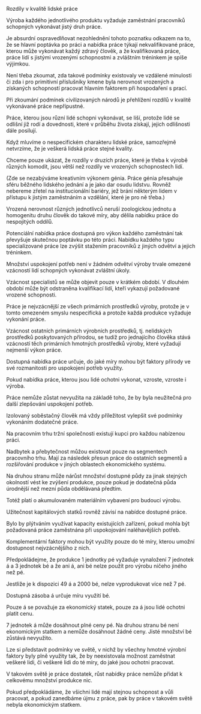 <prosody rate="slow" pitch="+15%">Rozdíly v kvalitě lidské práce</prosody> <break time="1.2s" />

<prosody rate="95%">Výroba každého jednotlivého produktu vyžaduje zaměstnání pracovníků schopných vykonávat jistý druh práce.</prosody> <break time="0.6s" /> 

Je absurdní ospravedlňovat nezohlednění tohoto poznatku odkazem na to, že se hlavní poptávka po práci a nabídka práce týkají nekvalifikované práce, kterou může vykonávat každý zdravý člověk, a že kvalifikovaná práce, práce lidí s jistými vrozenými schopnostmi a zvláštním tréninkem je spíše výjimkou. <break time="0.8s" /> 

Není třeba zkoumat, zda takové podmínky existovaly ve vzdálené minulosti či zda i pro primitivní příslušníky kmene byla nerovnost vrozených a získaných schopností pracovat hlavním faktorem při hospodaření s prací. <break time="0.7s" /> 

<emphasis level="strong">Při zkoumání podmínek civilizovaných národů je přehlížení rozdílů v kvalitě vykonávané práce nepřípustné.</emphasis> <break time="0.6s" /> 

Práce, kterou jsou různí lidé schopni vykonávat, se liší, protože lidé se odlišní již rodí a dovednosti, které v průběhu života získají, jejich odlišnosti dále posilují.

<break time="0.9s" />

Když mluvíme o nespecifickém charakteru lidské práce, samozřejmě netvrzíme, že je veškerá lidská práce stejné kvality. <break time="0.6s" /> 

<emphasis level="moderate">Chceme pouze ukázat, že rozdíly v druzích práce, které je třeba k výrobě různých komodit, jsou větší než rozdíly ve vrozených schopnostech lidí.</emphasis> <break time="0.7s" /> 

(Zde se nezabýváme kreativním výkonem génia. Práce génia přesahuje sféru běžného lidského jednání a je jako dar osudu lidstvu. <break time="0.5s" /> Rovněž nebereme zřetel na institucionální bariéry, jež brání některým lidem v přístupu k jistým zaměstnáním a vzdělání, které je pro ně třeba.) <break time="0.7s" /> 

Vrozená nerovnost různých jednotlivců neruší zoologickou jednotu a homogenitu druhu člověk do takové míry, aby dělila nabídku práce do nespojitých oddílů. <break time="0.7s" /> 

<prosody rate="90%">Potenciální nabídka práce dostupná pro výkon každého zaměstnání tak převyšuje skutečnou poptávku po této práci. <break time="0.5s" /> Nabídku každého typu specializované práce lze zvýšit stažením pracovníků z jiných odvětví a jejich tréninkem.</prosody>

<break time="0.8s" />

<emphasis level="strong">Množství uspokojení potřeb není v žádném odvětví výroby trvale omezené vzácností lidí schopných vykonávat zvláštní úkoly.</emphasis> <break time="0.6s" /> 

Vzácnost specialistů se může objevit pouze v krátkém období. <break time="0.4s" /> V dlouhém období může být odstraněna kvalifikací lidí, kteří vykazují požadované vrozené schopnosti.

<break time="0.8s" />

<prosody rate="95%">Práce je nejvzácnější ze všech primárních prostředků výroby, protože je v tomto omezeném smyslu nespecifická a protože každá produkce vyžaduje vykonání práce.</prosody> <break time="0.7s" /> 

Vzácnost ostatních primárních výrobních prostředků, tj. nelidských prostředků poskytovaných přírodou, se tudíž pro jednajícího člověka stává vzácností těch primárních hmotných prostředků výroby, které vyžadují nejmenší výkon práce. <break time="0.7s" /> 

<emphasis level="moderate">Dostupná nabídka práce určuje, do jaké míry mohou být faktory přírody ve své rozmanitosti pro uspokojení potřeb využity.</emphasis>

<break time="0.8s" />

<prosody rate="90%">Pokud nabídka práce, kterou jsou lidé ochotni vykonat, vzroste, vzroste i výroba.</prosody> <break time="0.5s" /> 

Práce nemůže zůstat nevyužita na základě toho, že by byla neužitečná pro další zlepšování uspokojení potřeb. <break time="0.6s" /> 

Izolovaný soběstačný člověk má vždy příležitost vylepšit své podmínky vykonáním dodatečné práce. <break time="0.5s" /> 

Na pracovním trhu tržní společnosti existují kupci pro každou nabízenou práci. <break time="0.7s" /> 

Nadbytek a přebytečnost můžou existovat pouze na segmentech pracovního trhu. <break time="0.5s" /> Mají za následek přesun práce do ostatních segmentů a rozšiřování produkce v jiných oblastech ekonomického systému. <break time="0.7s" /> 

Na druhou stranu může nárůst množství dostupné půdy za jinak stejných okolností vést ke zvýšení produkce, pouze pokud je dodatečná půda úrodnější než mezní půda obdělávaná předtím.

<break time="0.9s" />

Totéž platí o akumulovaném materiálním vybavení pro budoucí výrobu. <break time="0.5s" /> 

<emphasis level="moderate">Užitečnost kapitálových statků rovněž závisí na nabídce dostupné práce.</emphasis> <break time="0.6s" /> 

Bylo by plýtváním využívat kapacity existujících zařízení, pokud mohla být požadovaná práce zaměstnána při uspokojování naléhavějších potřeb.

<break time="0.8s" />

<emphasis level="strong">Komplementární faktory mohou být využity pouze do té míry, kterou umožní dostupnost nejvzácnějšího z nich.</emphasis> <break time="0.6s" /> 

Předpokládejme, že produkce 1 jednotky <alias name="p">pé</alias> vyžaduje vynaložení 7 jednotek <alias name="a">á</alias> a 3 jednotek <alias name="b">bé</alias> a že ani <alias name="a">á</alias>, ani <alias name="b">bé</alias> nelze použít pro výrobu ničeho jiného než <alias name="p">pé</alias>. <break time="0.7s" /> 

Jestliže je k dispozici 49 <alias name="a">á</alias> a 2000 <alias name="b">bé</alias>, nelze vyprodukovat více než 7 <alias name="p">pé</alias>. <break time="0.6s" /> 

Dostupná zásoba <alias name="a">á</alias> určuje míru využití <alias name="b">bé</alias>. <break time="0.5s" /> 

Pouze <alias name="a">á</alias> se považuje za ekonomický statek, pouze za <alias name="a">á</alias> jsou lidé ochotni platit cenu. <break time="0.6s" /> 

7 jednotek <alias name="a">á</alias> může dosáhnout plné ceny <alias name="p">pé</alias>. <break time="0.5s" /> Na druhou stranu <alias name="b">bé</alias> není ekonomickým statkem a nemůže dosáhnout žádné ceny. <break time="0.5s" /> Jisté množství <alias name="b">bé</alias> zůstává nevyužito.

<break time="0.8s" />

<prosody rate="90%" pitch="-5%">Lze si představit podmínky ve světě, v nichž by všechny hmotné výrobní faktory byly plně využity tak, že by neexistovala možnost zaměstnat veškeré lidi, či veškeré lidi do té míry, do jaké jsou ochotni pracovat.</prosody> <break time="0.7s" /> 

V takovém světě je práce dostatek, růst nabídky práce nemůže přidat k celkovému množství produkce nic. <break time="0.5s" /> 

Pokud předpokládáme, že všichni lidé mají stejnou schopnost a vůli pracovat, a pokud zanedbáme újmu z práce, pak by práce v takovém světě nebyla ekonomickým statkem.